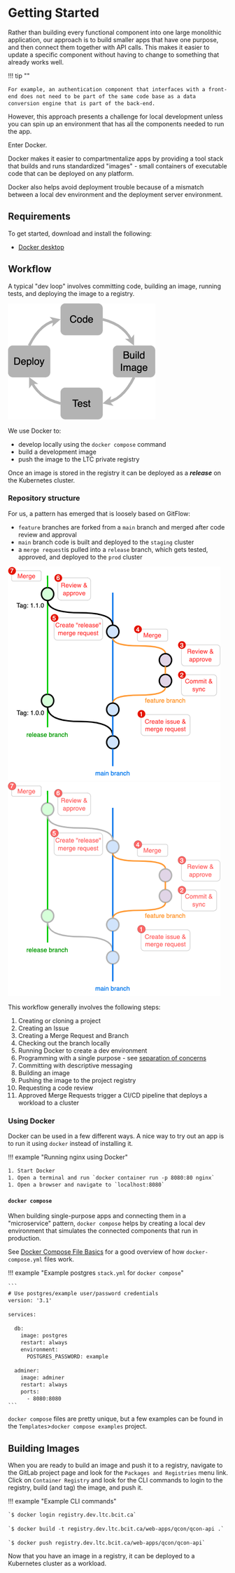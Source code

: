 # Getting Started

Rather than building every functional component into one large monolithic application, our approach is to build smaller apps that have one purpose, and then connect them together with API calls. This makes it easier to update a specific component without having to change to something that already works well.

!!! tip ""

    For example, an authentication component that interfaces with a front-end does not need to be part of the same code base as a data conversion engine that is part of the back-end.

However, this approach presents a challenge for local development unless you can spin up an environment that has all the components needed to run the app.

Enter Docker.

Docker makes it easier to compartmentalize apps by providing a tool stack that builds and runs standardized "images" - small containers of executable code that can be deployed on any platform.

Docker also helps avoid deployment trouble because of a mismatch between a local dev environment and the deployment server environment.


## Requirements

To get started, download and install the following:

- [Docker desktop](https://www.docker.com/products/docker-desktop)


## Workflow

A typical "dev loop" involves committing code, building an image, running tests, and deploying the image to a registry.

![Development Loop](../assets/dev-loop.png)
 
We use Docker to:

- develop locally using the `docker compose` command
- build a development image 
- push the image to the LTC private registry

Once an image is stored in the registry it can be deployed as a ***release*** on the Kubernetes cluster.


### Repository structure

For us, a pattern has emerged that is loosely based on GitFlow:

- `feature` branches are forked from a `main` branch and merged after code review and approval
- `main` branch code is built and deployed to the `staging` cluster
- a `merge request`is pulled into a `release` branch, which gets tested, approved, and deployed to the `prod` cluster

![versioning workflow](../assets/git-workflow-simple.png#only-light)
![versioning workflow](../assets/git-workflow-simple-dark.png#only-dark)

This workflow generally involves the following steps:

1. Creating or cloning a project
1. Creating an Issue
1. Creating a Merge Request and Branch
1. Checking out the branch locally
1. Running Docker to create a dev environment
1. Programming with a single purpose - see [separation of concerns](https://nalexn.github.io/separation-of-concerns/)
1. Committing with descriptive messaging
1. Building an image
1. Pushing the image to the project registry
1. Requesting a code review
1. Approved Merge Requests trigger a CI/CD pipeline that deploys a workload to a cluster


### Using Docker

Docker can be used in a few different ways. A nice way to try out an app is to run it using `docker` instead of installing it.

!!! example "Running nginx using Docker"

    1. Start Docker
    1. Open a terminal and run `docker container run -p 8080:80 nginx`
    1. Open a browser and navigate to `localhost:8080`


#### `docker compose`

When building single-purpose apps and connecting them in a "microservice" pattern, `docker compose` helps by creating a local dev environment that simulates the connected components that run in production.

See [Docker Compose File Basics](https://takacsmark.com/docker-compose-tutorial-beginners-by-example-basics/#compose-file-basics) for a good overview of how `docker-compose.yml` files work.


!!! example "Example postgres `stack.yml` for `docker compose`"

    ```
    # Use postgres/example user/password credentials
    version: '3.1'

    services:

      db:
        image: postgres
        restart: always
        environment:
          POSTGRES_PASSWORD: example

      adminer:
        image: adminer
        restart: always
        ports:
          - 8080:8080
    ```

`docker compose` files are pretty unique, but a few examples can be found in the `Templates`>`docker compose examples` project.


## Building Images

When you are ready to build an image and push it to a registry, navigate to the GitLab project page and look for the `Packages and Registries` menu link. Click on `Container Registry` and look for the CLI commands to login to the registry, build (and tag) the image, and push it.

!!! example "Example CLI commands"

    `$ docker login registry.dev.ltc.bcit.ca`

    `$ docker build -t registry.dev.ltc.bcit.ca/web-apps/qcon/qcon-api .`

    `$ docker push registry.dev.ltc.bcit.ca/web-apps/qcon/qcon-api`

Now that you have an image in a registry, it can be deployed to a Kubernetes cluster as a workload.